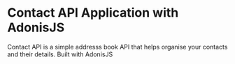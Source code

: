 # Contact API Application with AdonisJS

Contact API is a simple addresss book API that helps organise your contacts and their details. Built with AdonisJS

